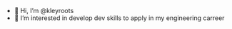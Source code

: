 - 👋 Hi, I’m @kleyroots
- 👀 I’m interested in develop dev skills to apply in my engineering carreer

<!---
kleyroots/kleyroots is a ✨ special ✨ repository because its `README.md` (this file) appears on your GitHub profile.
You can click the Preview link to take a look at your changes.
--->
